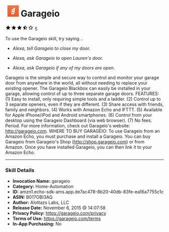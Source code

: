 # &nbsp;<img src="skill_icon" alt="Garageio icon" width="36"> Garageio
![3.7 stars](../../images/ic_star_black_18dp_1x.png)![3.7 stars](../../images/ic_star_black_18dp_1x.png)![3.7 stars](../../images/ic_star_black_18dp_1x.png)![3.7 stars](../../images/ic_star_half_black_18dp_1x.png)![3.7 stars](../../images/ic_star_border_black_18dp_1x.png) 5

To use the Garageio skill, try saying...

* *Alexa, tell Garageio to close my door.*

* *Alexa, ask Garageio to open Lauren's door.*

* *Alexa, ask Garageio if any of my doors are open.*

Garageio is the simple and secure way to control and monitor your garage door from anywhere in the world, all without needing to replace your existing opener. The Garageio Blackbox can easily be installed in your garage, allowing control of up to three separate garage doors. FEATURES:  (1) Easy to install, only requiring simple tools and a ladder. (2) Control up to 3 separate openers, even if they are different.  (3) Share access with friends, family and neighbors. (4) Works with Amazon Echo and IFTTT. (5) Available for Apple iPhone/iPod and Android smartphones. (6) Control from your desktop using the Garageio Dashboard (via web browser). (7) No fees. Period. For more information, check out Garageio's website: http://garageio.com. WHERE TO BUY GARAGEIO:  To use Garageio from an Amazon Echo, you must purchase and install a Garageio. You can buy Garageio from Garageio's Shop (http://shop.garageio.com) or from Amazon. Once you have installed Garageio, you can then link it to your Amazon Echo.

***

### Skill Details

* **Invocation Name:** garageio
* **Category:** Home-Automation
* **ID:** amzn1.echo-sdk-ams.app.de7ac478-8b20-40db-83fe-ea16a7755c1c
* **ASIN:** B017OBI3AQ
* **Author:** Alottazs Labs, LLC
* **Release Date:** November 6, 2015 @ 14:07:58
* **Privacy Policy:** https://garageio.com/privacy
* **Terms of Use:** https://garageio.com/terms
* **In-App Purchasing:** No
